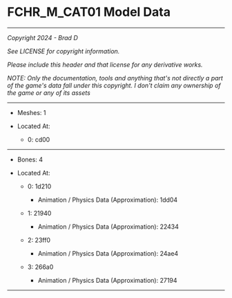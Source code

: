 # FCHR_M_CAT01 Model Data

---

*Copyright 2024 - Brad D*

*See LICENSE for copyright information.*

*Please include this header and that license for any derivative works.*

*NOTE: Only the documentation, tools and anything that's not directly a part of the game's data fall under this copyright. I don't claim any ownership of the game or any of its assets*

---

* Meshes: 1

* Located At:

  * 0: cd00

---

* Bones: 4

* Located At:

  * 0: 1d210

    * Animation / Physics Data (Approximation): 1dd04

  * 1: 21940

    * Animation / Physics Data (Approximation): 22434

  * 2: 23ff0

    * Animation / Physics Data (Approximation): 24ae4

  * 3: 266a0

    * Animation / Physics Data (Approximation): 27194

---

